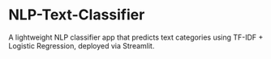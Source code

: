 # NLP-Text-Classifier
A lightweight NLP classifier app that predicts text categories using TF-IDF + Logistic Regression, deployed via Streamlit.
